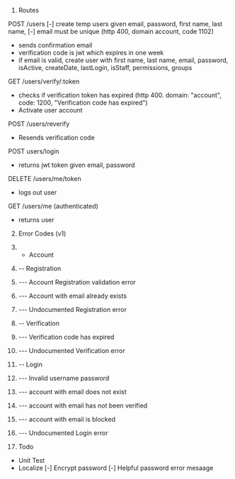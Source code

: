 1. Routes

POST /users
[-] create temp users given email, password, first name, last name, 
[-] email must be unique (http 400, domain account, code 1102)
- sends confirmation email
- verification code is jwt which expires in one week
- if email is valid, create user with first name, last name, email, password, isActive, createDate, lastLogin, isStaff, permissions, groups

GET /users/verify/:token
- checks if verification token has expired (http 400. domain: "account", code: 1200, "Verification code has expired")
- Activate user account

POST /users/reverify
- Resends verification code

POST users/login
- returns jwt token given email, password

DELETE /users/me/token
- logs out user

GET /users/me (authenticated)
- returns user


2. Error Codes (v1)
  
10000. - Account
11000. -- Registration
11010. --- Account Registration validation error
11020. --- Account with email already exists
11999. --- Undocumented Registration error
12000. -- Verification
12010. --- Verification code has expired
12999. --- Undocumented Verification error
13000. -- Login
13010. --- Invalid username password
13020. --- account with email does not exist
13030. --- account with email has not been verified
13040. --- account with email is blocked
13999. --- Undocumented Login error

3. Todo

- Unit Test
- Localize
[-] Encrypt password
[-] Helpful password error mesaage